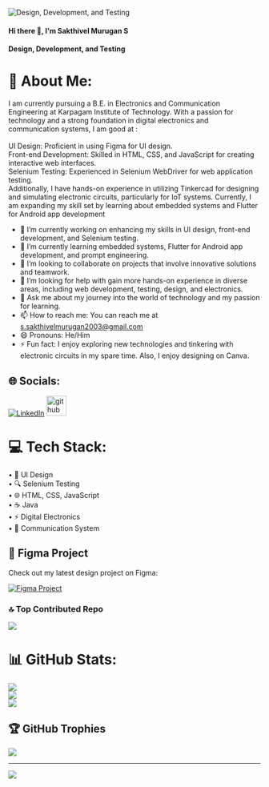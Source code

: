 ![Design, Development, and Testing](https://media.licdn.com/dms/image/D5616AQGJzNQxX7qmeg/profile-displaybackgroundimage-shrink_350_1400/0/1708886541614?e=1714608000&v=beta&t=2oqa0wW4rmbxsZESV0rMsfVNplfTafJKC6Gl0ETPJJk)

#### Hi there 👋, I'm Sakthivel Murugan S
#### Design, Development, and Testing
# 💫 About Me:
I am currently pursuing a B.E. in Electronics and Communication Engineering at Karpagam Institute of Technology. With a passion for technology and a strong foundation in digital electronics and communication systems, I am good at :<br><br>UI Design: Proficient in using Figma for UI design.<br>Front-end Development: Skilled in HTML, CSS, and JavaScript for creating interactive web interfaces.<br>Selenium Testing: Experienced in Selenium WebDriver for web application testing.<br>Additionally, I have hands-on experience in utilizing Tinkercad for designing and simulating electronic circuits, particularly for IoT systems. Currently, I am expanding my skill set by learning about embedded systems and Flutter for Android app development


- 🔭 I’m currently working on enhancing my skills in UI design, front-end development, and Selenium testing. 
- 🌱 I’m currently learning embedded systems, Flutter for Android app development, and prompt engineering. 
- 👯 I’m looking to collaborate on projects that involve innovative solutions and teamwork. 
- 🤔 I’m looking for help with  gain more hands-on experience in diverse areas, including web development, testing, design, and electronics. 
- 💬 Ask me about  my journey into the world of technology and my passion for learning. 
- 📫 How to reach me: You can reach me at s.sakthivelmurugan2003@gmail.com 
- 😄 Pronouns:  He/Him 
- ⚡ Fun fact: I enjoy exploring new technologies and tinkering with electronic circuits in my spare time. Also, I enjoy designing on Canva. 

## 🌐 Socials:
[![LinkedIn](https://img.shields.io/badge/LinkedIn-%230077B5.svg?logo=linkedin&logoColor=white)](https://linkedin.com/in/https://www.linkedin.com/in/s-sakthivel-murugan-7515a1269/) 
[<img src='https://cdn.jsdelivr.net/npm/simple-icons@3.0.1/icons/github.svg' alt='github' height='40'>](https://github.com/SSAKTHIVELMURUGAN)   


# 💻 Tech Stack:
• 🎨 UI Design <br>
• 🔍 Selenium Testing <br>
• 🌐 HTML, CSS, JavaScript <br>
• ☕ Java <br>
• ⚡ Digital Electronics <br>
• 📡 Communication System <br>

## 🎨 Figma Project

Check out my latest design project on Figma:

[![Figma Project](https://img.shields.io/badge/Figma-Prototype-%23F24E1E.svg?style=flat&logo=figma&logoColor=white)](https://www.figma.com/proto/wYOvq8mOcAKVNMmd1su7SL?node-id=0-1&t=EI2lyHYMFsm6Tp2l-6)

### 🔝 Top Contributed Repo
![](https://github-contributor-stats.vercel.app/api?username=SSAKTHIVELMURUGAN&limit=5&theme=dark&combine_all_yearly_contributions=true)

# 📊 GitHub Stats:
![](https://github-readme-stats.vercel.app/api?username=SSAKTHIVELMURUGAN&theme=default&hide_border=false&include_all_commits=true&count_private=false)<br/>
![](https://github-readme-streak-stats.herokuapp.com/?user=SSAKTHIVELMURUGAN&theme=default&hide_border=false)<br/>
![](https://github-readme-stats.vercel.app/api/top-langs/?username=SSAKTHIVELMURUGAN&theme=default&hide_border=false&include_all_commits=true&count_private=false&layout=compact)


## 🏆 GitHub Trophies
![](https://github-profile-trophy.vercel.app/?username=SSAKTHIVELMURUGAN&theme=radical&no-frame=false&no-bg=true&margin-w=4)


---
[![](https://visitcount.itsvg.in/api?id=SSAKTHIVELMURUGAN&icon=0&color=0)](https://visitcount.itsvg.in)


